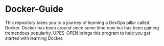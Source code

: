 # Docker-Guide
This repository takes you to a journey of learning a DevOps pillar called Docker. Docker has been around since some time now but has been gaining tremendous popularity. UPES-OPEN brings this program to help you get started with learning Docker.
